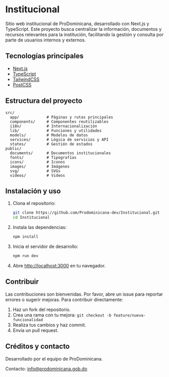 
# Institucional

Sitio web institucional de ProDominicana, desarrollado con Next.js y TypeScript. Este proyecto busca centralizar la información, documentos y recursos relevantes para la institución, facilitando la gestión y consulta por parte de usuarios internos y externos.

## Tecnologías principales

- [Next.js](https://nextjs.org/)
- [TypeScript](https://www.typescriptlang.org/)
- [TailwindCSS](https://tailwindcss.com/)
- [PostCSS](https://postcss.org/)

## Estructura del proyecto

```
src/
  app/            # Páginas y rutas principales
  components/     # Componentes reutilizables
  i18n/           # Internacionalización
  lib/            # Funciones y utilidades
  models/         # Modelos de datos
  services/       # Lógica de servicios y API
  states/         # Gestión de estados
public/
  documents/      # Documentos institucionales
  fonts/          # Tipografías
  icons/          # Iconos
  images/         # Imágenes
  svg/            # SVGs
  videos/         # Videos
```

## Instalación y uso

1. Clona el repositorio:
	```bash
	git clone https://github.com/Prodominicana-dev/Institucional.git
	cd Institucional
	```
2. Instala las dependencias:
	```bash
	npm install
	```
3. Inicia el servidor de desarrollo:
	```bash
	npm run dev
	```
4. Abre [http://localhost:3000](http://localhost:3000) en tu navegador.

## Contribuir

Las contribuciones son bienvenidas. Por favor, abre un issue para reportar errores o sugerir mejoras. Para contribuir directamente:

1. Haz un fork del repositorio.
2. Crea una rama con tu mejora: `git checkout -b feature/nueva-funcionalidad`
3. Realiza tus cambios y haz commit.
4. Envía un pull request.

## Créditos y contacto

Desarrollado por el equipo de ProDominicana.

Contacto: [info@prodominicana.gob.do](mailto:info@prodominicana.gob.do)
